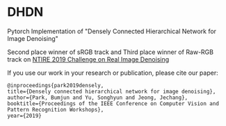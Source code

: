 # DHDN
Pytorch Implementation of "Densely Connected Hierarchical Network for Image Denoising"

Second place winner of sRGB track and Third place winner of Raw-RGB track on [NTIRE 2019 Challenge on Real Image Denoising](http://openaccess.thecvf.com/content_CVPRW_2019/papers/NTIRE/Abdelhamed_NTIRE_2019_Challenge_on_Real_Image_Denoising_Methods_and_Results_CVPRW_2019_paper.pdf)

If you use our work in your research or publication, please cite our paper:

```
@inproceedings{park2019densely,
title={Densely connected hierarchical network for image denoising},
author={Park, Bumjun and Yu, Songhyun and Jeong, Jechang},
booktitle={Proceedings of the IEEE Conference on Computer Vision and Pattern Recognition Workshops},
year={2019}
```

